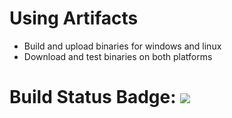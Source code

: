 # Using Artifacts

- Build and upload binaries for windows and linux
- Download and test binaries on both platforms

# Build Status Badge: ![](https://github.com/dahjohnson/Learning_GitHub_Actions/workflows/artifact/badge.svg)
